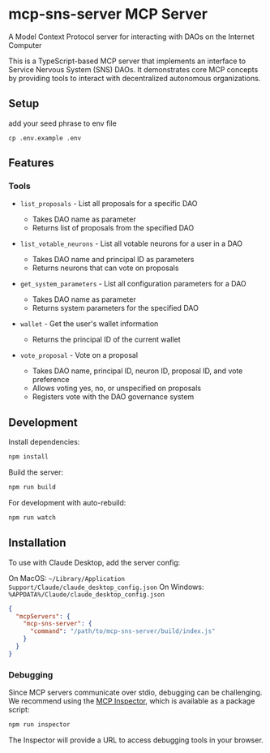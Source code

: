 # mcp-sns-server MCP Server

A Model Context Protocol server for interacting with DAOs on the Internet Computer

This is a TypeScript-based MCP server that implements an interface to Service Nervous System (SNS) DAOs. It demonstrates core MCP concepts by providing tools to interact with decentralized autonomous organizations.

## Setup

add your seed phrase to env file

```
cp .env.example .env
```

## Features

### Tools

- `list_proposals` - List all proposals for a specific DAO

  - Takes DAO name as parameter
  - Returns list of proposals from the specified DAO

- `list_votable_neurons` - List all votable neurons for a user in a DAO

  - Takes DAO name and principal ID as parameters
  - Returns neurons that can vote on proposals

- `get_system_parameters` - List all configuration parameters for a DAO

  - Takes DAO name as parameter
  - Returns system parameters for the specified DAO

- `wallet` - Get the user's wallet information

  - Returns the principal ID of the current wallet

- `vote_proposal` - Vote on a proposal
  - Takes DAO name, principal ID, neuron ID, proposal ID, and vote preference
  - Allows voting yes, no, or unspecified on proposals
  - Registers vote with the DAO governance system

## Development

Install dependencies:

```bash
npm install
```

Build the server:

```bash
npm run build
```

For development with auto-rebuild:

```bash
npm run watch
```

## Installation

To use with Claude Desktop, add the server config:

On MacOS: `~/Library/Application Support/Claude/claude_desktop_config.json`
On Windows: `%APPDATA%/Claude/claude_desktop_config.json`

```json
{
  "mcpServers": {
    "mcp-sns-server": {
      "command": "/path/to/mcp-sns-server/build/index.js"
    }
  }
}
```

### Debugging

Since MCP servers communicate over stdio, debugging can be challenging. We recommend using the [MCP Inspector](https://github.com/modelcontextprotocol/inspector), which is available as a package script:

```bash
npm run inspector
```

The Inspector will provide a URL to access debugging tools in your browser.
